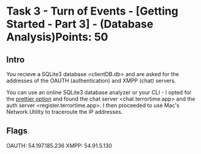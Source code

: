 # Task 3 - Turn of Events - [Getting Started - Part 3] - (Database Analysis)Points: 50

## Intro 

You recieve a SQLite3 database <clientDB.db> and are asked for the addresses of the OAUTH (authentication) and XMPP (chat) servers. 

You can use an online SQLite3 database analyzer or your CLI - I opted for the [prettier option](https://dbhub.io) and found the chat server <chat.terrortime.app> and the auth server <register.terrortime.app>. I then proceeded to use Mac's Network Utility to traceroute the IP addresses. 

## Flags 

OAUTH: 54.197.185.236
XMPP: 54.91.5.130

